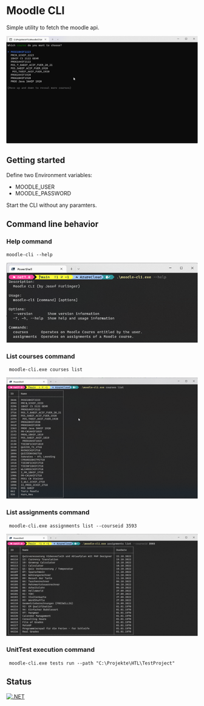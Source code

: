 # Moodle CLI

Simple utility to fetch the moodle api.

![MoodleCLIInProgress](./assets/moodle-cli.gif)

## Getting started

Define two Environment variables:

 - MOODLE_USER
 - MOODLE_PASSWORD
 
 Start the CLI without any paramters.
 
## Command line behavior

### Help command 

 ```
 moodle-cli --help
 ```

![HelpCommand](./assets/screenshot_help_command.png)

### List courses command

```
 moodle-cli.exe courses list
 ```

![ListCoursesCommand](./assets/screenshot_result_courses_list_command.png)



### List assignments command

```
 moodle-cli.exe assignments list --courseid 3593
 ```

![ListAssignmentsCommand](./assets/screenshot_result_assignments_list_command.png)

### UnitTest execution command

```
 moodle-cli.exe tests run --path "C:\Projekte\HTL\TestProject"
 ```


 ## Status
 
 [![.NET](https://github.com/jfuerlinger/moodle-cli/actions/workflows/build.yml/badge.svg)](https://github.com/jfuerlinger/moodle-cli/actions/workflows/build.yml)
